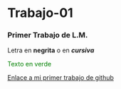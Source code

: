 # Trabajo-01

### Primer Trabajo de L.M.

Letra en **negrita** o en ___cursiva___

<font color="green"> Texto en verde </font>

[Enlace a mi primer trabajo de github](https://github.com/christiancampos123/Trabajo-01)
